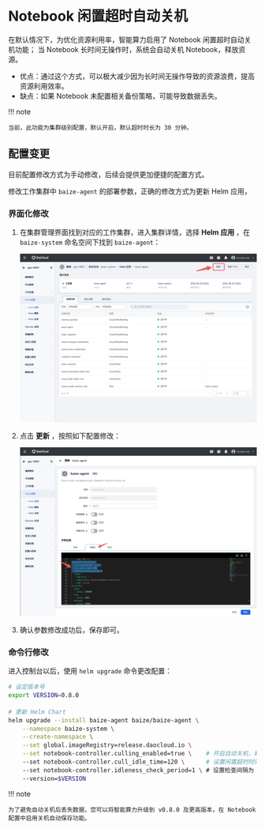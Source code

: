 # Notebook 闲置超时自动关机

在默认情况下，为优化资源利用率，智能算力启用了 Notebook 闲置超时自动关机功能；
当 Notebook 长时间无操作时，系统会自动关机 Notebook，释放资源。

- 优点：通过这个方式，可以极大减少因为长时间无操作导致的资源浪费，提高资源利用效率。
- 缺点：如果 Notebook 未配置相关备份策略，可能导致数据丢失。

!!! note

    当前，此功能为集群级别配置，默认开启，默认超时时长为 30 分钟。

## 配置变更

目前配置修改方式为手动修改，后续会提供更加便捷的配置方式。

修改工作集群中 `baize-agent` 的部署参数，正确的修改方式为更新 Helm 应用，

### 界面化修改

1. 在集群管理界面找到对应的工作集群，进入集群详情，选择 __Helm 应用__ ，在 `baize-system` 命名空间下找到 `baize-agent`：

    ![baize-agent](../../images/notebook-idle.png)

1. 点击 __更新__ ，按照如下配置修改：

    ![baize-agent](../../images/notebook-idle02.png)

1. 确认参数修改成功后，保存即可。

### 命令行修改

进入控制台以后，使用 `helm upgrade` 命令更改配置：

```bash
# 设定版本号
export VERSION=0.8.0

# 更新 Helm Chart 
helm upgrade --install baize-agent baize/baize-agent \
    --namespace baize-system \
    --create-namespace \
    --set global.imageRegistry=release.daocloud.io \
    --set notebook-controller.culling_enabled=true \    # 开启自动关机，默认为 true
    --set notebook-controller.cull_idle_time=120 \      # 设置闲置超时时间为 120 分钟，默认为 30 分钟
    --set notebook-controller.idleness_check_period=1 \ # 设置检查间隔为 1 分钟，默认为 1 分钟
    --version=$VERSION
```

!!! note

    为了避免自动关机后丢失数据，您可以将智能算力升级到 v0.8.0 及更高版本，在 Notebook 配置中启用关机自动保存功能。

